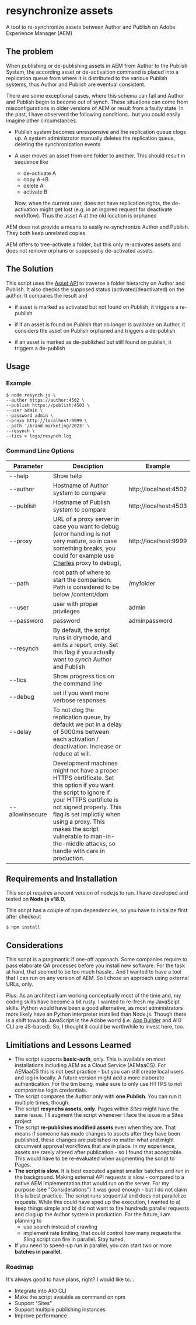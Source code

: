 # resynchronize assets

 A tool to re-synchronize assets between Author and Publish on Adobe Experience Manager (AEM)

## The problem

When publishing or de-publishing assets in AEM  from Author to the Publish System, the according asset or de-activaition command is placed into a replication queue from where it is distributed to the various Publish systems, thus Author and Publish are eventual consistent.

There are some exceptional cases, where this schema can fail and Author and Publish begin to become out of synch. These situations can come from misconfigurations in older versions of AEM or result from a faulty state. In the past, I have observerd the following conditions.. but you could easily imagine other circumstances.

- Publish system becomes unresponsive and the replication queue clogs up. A system administrator manually deletes the replication queue, deleting the synchronization events

- A user moves an asset from one folder to another. This should result in sequence like 

  - de-activate A
  - copy A->B
  - delete A
  - activate B

  Now, when the current user, does not have replication rights, the de-activation might get lost (e.g. in an ingored request for deactivate workflow). Thus the asset A at the old location is orphaned

AEM does not provide a means to easily re-synchronize Author and Publish. They both keep unrelated copies.

AEM offers to tree-activate a folder, but this only re-activates assets and does not remove orphans or supposedly de-activated assets.

## The Solution 

This script uses the [Asset API](https://experienceleague.adobe.com/docs/experience-manager-65/assets/extending/mac-api-assets.html) to traverse a folder hierarchy on Author and Publish. It also checks the supposed status (activated/deactivated) on the author. It compares the result and

- if asset is marked as activated but not found on Publish, it triggers a re-publish

- if  if an asset is found on Publish that no longer is available on Author, it considers the asset on Publish orphaned and triggers a de-publish
- if an asset is marked as de-published but still found on publish, it triggers a de-publish 



## Usage

### Example

```
$ node resynch.js \
--author https://author:4502 \
--publish https://publish:4503 \
--user admin \
--password admin \
--proxy http://localhost:9999 \
--path '/brand-marketing/2023' \
--resynch \
--tics > logs/resynch.log 
```



### Command Line Options

| Parameter       | Desciption                                                   | Example               |
| --------------- | ------------------------------------------------------------ | --------------------- |
| --help          | Show help                                                    |                       |
| --author        | Hostname of Author system to compare                         | http://localhost:4502 |
| --publish       | Hostname of Publish system to compare                        | http://localhost:4503 |
| --proxy         | URL of a proxy server in case you want to debug (error handling is not very mature, so in case something breaks, you could for example use [Charles](https://www.charlesproxy.com) proxy to debug), | http://localhost:9999 |
| --path          | root path of where to start the comparison. Path is considered to be below /content/dam | /myfolder             |
| --user          | user with proper privileges                                  | admin                 |
| --password      | password                                                     | adminpassword         |
| --resynch       | By default, the script runs in drymode, and emits a report, only. Set this flag if you actually want to *synch* Author and Publish |                       |
| --tics          | Show progress tics on the command line                       |                       |
| --debug         | set if you want more verbose responses                       |                       |
| --delay         | To not clog the replication queue, by defaukt we put in a delay of 5000ms between each activation / deactivation. Increase or reduce at will. |                       |
| --allowinsecure | Development machines might not have a proper HTTPS certificate. Set this option if you want the script to ignore if your HTTPS certificte is not signed properly. This flag is set implictly when using a proxy. This makes the script vulnerable to man-in-the-middle attacks, so handle with care in production. |                       |

## Requirements and Installation

This script requires a recent version of node.js to run. I have developed and tested on **Node.js v18.0.**  

This script has a couple of npm dependencies, so  you have to initialize first after checkout

```
$ npm install
```

## Considerations

This script is a pragmantic if one-off approach. Some companies require to pass elaborate QA processes before you install new software. For the task at hand, that seemed to be too much hassle.. And I wanted to have a tool that I can run on any version of AEM. So I chose an approach using external URLs, only. 

Plus: As an architect i am working conceptually most of the time and, my coding skills have become a bit rusty. I wanted to re-fresh my JavaScipt skills. Python would have been a good alternative, as most administrators more likely have an Python interpreter installed than Node.js. Though there  is a shift towards JavaScript in the Adobe world (i.e. [App Builder](https://business.adobe.com/products/experience-manager/developer-app-builder.html) and AIO CLI are JS-based). So, I thought it could be worthwhile to invest here, too.   

## Limitiations and Lessons Learned

- The script supports **basic-auth**, only. This is available on most installations including AEM as a Cloud Service (AEMaaCS). For AEMaaCS this is not best practice - but you can still create local users and log in locally. A future version might add a more elaborate authentication. For the tim being, make sure to only use HTTPS to not compromise login credentials.
-  The script compares the Author only with **one Publish**. You can run it multiple times, though.
- The script **resynchs assets, only**. Pages within *Sites* might have the same issue. I'll augment the script whenever I face the issue in a Sites project
- The script **re-publishes modified assets** even when they are. That means if someone has made changes to assets after they have been published, these changes are published no matter what and might circumvent approval workflows that are in place. In my experience, assets are rarely altered after publication - so I found that acceptable. This would have to be re-evaluated when augmenting the script  to Pages.
- **The script is slow.** It is best executed against smaller batches and run in the background. Making external API requests is slow - compared to a native AEM implementation that would run on the server. For my purpose (see "Considerations") it was good enough - but I do not claim this is best practice. The script runs sequential and does not parallelize requests. While this could have sped up the execution, I wanted to a) keep things simple and b) did not want to fire hundreds parallel requests and clog up the Author system in production. For the future, I am planning to 
  - use search instead of crawling  
  - implement rate limiting, that could control how  many requests the Sling script can fire in parallel. Stay tuned.
- If you need to speed-up run in parallel, you can start two or more **batches in parallel.** 

### Roadmap

It's always good to have plans, right? I would like to...

- Integrate into AIO CLI
- Make the script avaiable as command on npm
- Support "Sites"
- Support multiple publishing instances
- Improve performance

